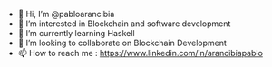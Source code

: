 - 👋 Hi, I’m @pabloarancibia
- 👀 I’m interested in Blockchain and software development 
- 🌱 I’m currently learning Haskell
- 💞️ I’m looking to collaborate on Blockchain Development
- 📫 How to reach me : https://www.linkedin.com/in/arancibiapablo

<!---
pabloarancibia/pabloarancibia is a ✨ special ✨ repository because its `README.md` (this file) appears on your GitHub profile.
You can click the Preview link to take a look at your changes.
--->
